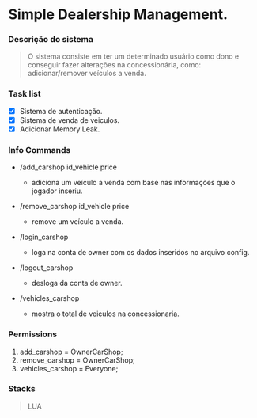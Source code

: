 # Simple Dealership Management.
### Descrição do sistema
> O sistema consiste em ter um determinado usuário como dono e conseguir fazer alterações na concessionária, como: adicionar/remover veículos a venda.

### Task list
- [X] Sistema de autenticação.
- [X] Sistema de venda de veiculos.
- [X] Adicionar Memory Leak.

### Info Commands
- /add_carshop id_vehicle price
    - adiciona um veículo a venda com base nas informações que o jogador inseriu.

- /remove_carshop id_vehicle price
    - remove um veículo a venda.

- /login_carshop
    - loga na conta de owner com os dados inseridos no arquivo config.

- /logout_carshop
    - desloga da conta de owner.

- /vehicles_carshop
    - mostra o total de veiculos na concessionaria.

### Permissions
1. add_carshop = OwnerCarShop;
2. remove_carshop = OwnerCarShop;
3. vehicles_carshop = Everyone;


### Stacks
> LUA
